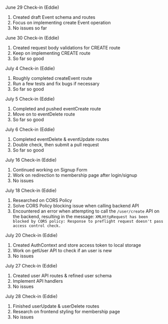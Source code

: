 
June 29 Check-in (Eddie)
1. Created draft Event schema and routes
2. Focus on implementing create Event operation
3. No issues so far

June 30 Check-in (Eddie)
1. Created request body validations for CREATE route
2. Keep on implementing CREATE route
3. So far so good

July 4 Check-in (Eddie)
1. Roughly completed createEvent route
2. Run a few tests and fix bugs if necessary
3. So far so good

July 5 Check-in (Eddie)
1. Completed and pushed eventCreate route
2. Move on to eventDelete route
3. So far so good

July 6 Check-in (Eddie)
1. Completed eventDelete & eventUpdate routes
2. Double check, then submit a pull request
3. So far so good

July 16 Check-in (Eddie)
1. Continued working on Signup Form
2. Work on redirection to membership page after login/signup
3. No issues

July 18 Check-in (Eddie)
1. Researched on CORS Policy
2. Solve CORS Policy blocking issue when calling backend API
3. Encountered an error when attempting to call the `/user/create` API on the backend, resulting in the message: `XMLHttpRequest has been blocked by CORS policy: Response to preflight request doesn't pass access control check.`

July 20 Check-in (Eddie)
1. Created AuthContext and store access token to local storage
2. Work on getUser API to check if an user is new
3. No issues

July 27 Check-in (Eddie)
1. Created user API routes & refined user schema
2. Implement API handlers
3. No issues

July 28 Check-in (Eddie)
1. Finished userUpdate & userDelete routes
2. Research on frontend styling for membership page
3. No issues
